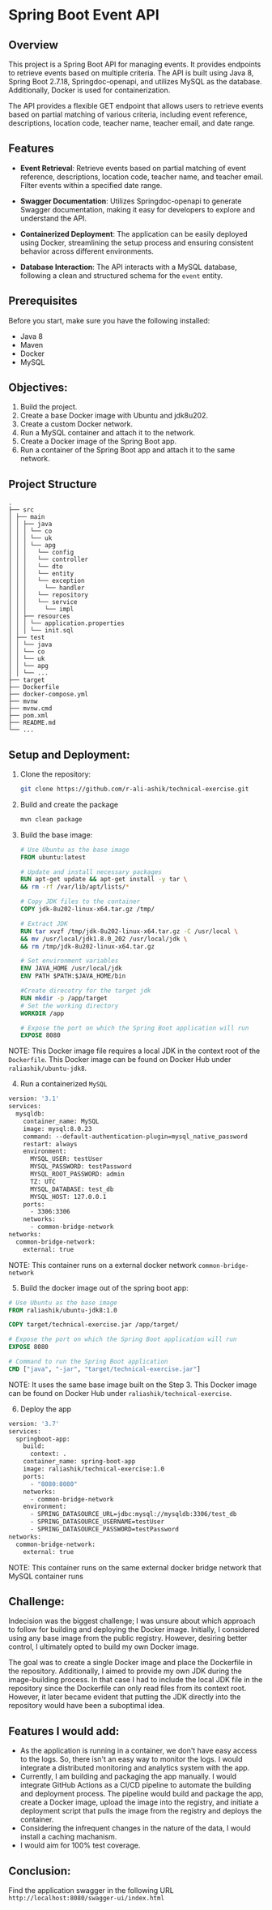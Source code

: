 # Spring Boot Event API

## Overview

This project is a Spring Boot API for managing events. 
It provides endpoints to retrieve events based on multiple criteria. 
The API is built using Java 8, Spring Boot 2.7.18, Springdoc-openapi, and utilizes MySQL as the database. Additionally, Docker is used for containerization.

The API provides a flexible GET endpoint that allows users to retrieve events based on partial matching of various criteria, including event reference, descriptions, location code, teacher name, teacher email, and date range. 

## Features

- **Event Retrieval**: Retrieve events based on partial matching of event reference, descriptions, location code, teacher name, and teacher email. Filter events within a specified date range.

- **Swagger Documentation**: Utilizes Springdoc-openapi to generate Swagger documentation, making it easy for developers to explore and understand the API.

- **Containerized Deployment**: The application can be easily deployed using Docker, streamlining the setup process and ensuring consistent behavior across different environments.

- **Database Interaction**: The API interacts with a MySQL database, following a clean and structured schema for the `event` entity.

## Prerequisites

Before you start, make sure you have the following installed:

- Java 8
- Maven
- Docker
- MySQL

## Objectives: 
1. Build the project.
2. Create a base Docker image with Ubuntu and jdk8u202.
3. Create a custom Docker network. 
4. Run a MySQL container and attach it to the network. 
5. Create a Docker image of the Spring Boot app. 
6. Run a container of the Spring Boot app and attach it to the same network.


## Project Structure
```
.
├── src
│ ├── main
│ │ ├── java
│ │ │ └── co
│ │ │ └── uk
│ │ │ └── apg
│ │ │   └── config
│ │ │   └── controller
│ │ │   └── dto
│ │ │   └── entity
│ │ │   └── exception
│ │ │     └── handler
│ │ │   └── repository
│ │ │   └── service
│ │ │     └── impl
│ │ ├── resources
│ │ │ └── application.properties
│ │ │ └── init.sql
│ ├── test
│ │ └── java
│ │ └── co
│ │ └── uk
│ │ └── apg
│ │ └── ...
├── target
├── Dockerfile
├── docker-compose.yml
├── mvnw
├── mvnw.cmd
├── pom.xml
├── README.md
└── ...
```

## Setup and Deployment: 

1. Clone the repository:

    ```bash
    git clone https://github.com/r-ali-ashik/technical-exercise.git
    ```
2. Build and create the package
    ```bash
    mvn clean package
    ```
3. Build the base image: 
    ```dockerfile
   # Use Ubuntu as the base image
   FROM ubuntu:latest

   # Update and install necessary packages
   RUN apt-get update && apt-get install -y tar \
   && rm -rf /var/lib/apt/lists/*

   # Copy JDK files to the container
   COPY jdk-8u202-linux-x64.tar.gz /tmp/

   # Extract JDK
   RUN tar xvzf /tmp/jdk-8u202-linux-x64.tar.gz -C /usr/local \
   && mv /usr/local/jdk1.8.0_202 /usr/local/jdk \
   && rm /tmp/jdk-8u202-linux-x64.tar.gz

   # Set environment variables
   ENV JAVA_HOME /usr/local/jdk
   ENV PATH $PATH:$JAVA_HOME/bin

   #Create direcotry for the target jdk
   RUN mkdir -p /app/target
   # Set the working directory
   WORKDIR /app

   # Expose the port on which the Spring Boot application will run
   EXPOSE 8080
   ```
NOTE: This Docker image file requires a local JDK in the context root of the `Dockerfile`. This Docker image can be found on Docker Hub under `raliashik/ubuntu-jdk8`.

4. Run a containerized `MySQL`
```dockerfile
version: '3.1'
services:
  mysqldb:
    container_name: MySQL
    image: mysql:8.0.23
    command: --default-authentication-plugin=mysql_native_password
    restart: always
    environment:
      MYSQL_USER: testUser
      MYSQL_PASSWORD: testPassword
      MYSQL_ROOT_PASSWORD: admin
      TZ: UTC
      MYSQL_DATABASE: test_db
      MYSQL_HOST: 127.0.0.1
    ports:
      - 3306:3306  
    networks:
      - common-bridge-network
networks:
  common-bridge-network:
    external: true
```
NOTE: This container runs on a external docker network `common-bridge-network`

5. Build the docker image out of the spring boot app: 
```dockerfile
# Use Ubuntu as the base image
FROM raliashik/ubuntu-jdk8:1.0

COPY target/technical-exercise.jar /app/target/

# Expose the port on which the Spring Boot application will run
EXPOSE 8080

# Command to run the Spring Boot application
CMD ["java", "-jar", "target/technical-exercise.jar"]
```
NOTE: It uses the same base image built on the Step 3. This Docker image can be found on Docker Hub under `raliashik/technical-exercise`.

6. Deploy the app
```dockerfile
version: '3.7'
services:
  springboot-app:
    build:
      context: .
    container_name: spring-boot-app
    image: raliashik/technical-exercise:1.0
    ports:
      - "8080:8080"
    networks:
      - common-bridge-network
    environment:
      - SPRING_DATASOURCE_URL=jdbc:mysql://mysqldb:3306/test_db
      - SPRING_DATASOURCE_USERNAME=testUser
      - SPRING_DATASOURCE_PASSWORD=testPassword
networks:
  common-bridge-network:
    external: true
```
NOTE: This container runs on the same external docker bridge network that MySQL container runs

## Challenge:
Indecision was the biggest challenge; 
I was unsure about which approach to follow for building and deploying the Docker image. 
Initially, I considered using any base image from the public registry. 
However, desiring better control, I ultimately opted to build my own Docker image.

The goal was to create a single Docker image and place the Dockerfile in the repository. 
Additionally, I aimed to provide my own JDK during the image-building process. 
In that case I had to include the local JDK file in the repository since the Dockerfile can only read files from its context root.
However, it later became evident that putting the JDK directly into the repository would have been a suboptimal idea.

## Features I would add: 
* As the application is running in a container, we don't have easy access to the logs. So, there isn't an easy way to monitor the logs. I would integrate a distributed monitoring and analytics system with the app.
* Currently, I am building and packaging the app manually. I would integrate GitHub Actions as a CI/CD pipeline to automate the building and deployment process. The pipeline would build and package the app, create a Docker image, upload the image into the registry, and initiate a deployment script that pulls the image from the registry and deploys the container.
* Considering the infrequent changes in the nature of the data, I would install a caching machanism.
* I would aim for 100% test coverage.

## Conclusion: 
Find the application swagger in the following URL 
`http://localhost:8080/swagger-ui/index.html`
